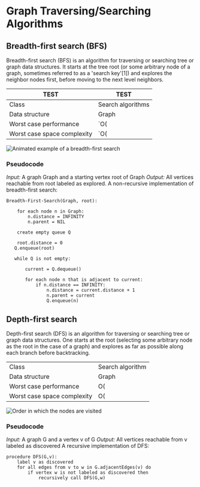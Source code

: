 # Graph Traversing/Searching Algorithms

## Breadth-first search (BFS)

Breadth-first search (BFS) is an algorithm for traversing or searching tree or graph data structures. It starts at the tree root (or some arbitrary node of a graph, sometimes referred to as a 'search key'[1]) and explores the neighbor nodes first, before moving to the next level neighbors.

|TEST                         |TEST             |
|-----------------------------|-----------------|
|Class                        |Search algorithms|
|Data structure               |Graph            |
|Worst case performance       |`O(|E|)=O(b^{d})`|
|Worst case space complexity  |`O(|V|)=O(b^{d})`|

![Animated example of a breadth-first search](https://upload.wikimedia.org/wikipedia/commons/4/46/Animated_BFS.gif)

### Pseudocode

*Input:* A graph Graph and a starting vertex root of Graph
*Output:* All vertices reachable from root labeled as explored.
A non-recursive implementation of breadth-first search:

```
Breadth-First-Search(Graph, root):

    for each node n in Graph:
        n.distance = INFINITY
        n.parent = NIL

    create empty queue Q

    root.distance = 0
   Q.enqueue(root)

   while Q is not empty:

       current = Q.dequeue()

       for each node n that is adjacent to current:
           if n.distance == INFINITY:
               n.distance = current.distance + 1
               n.parent = current
               Q.enqueue(n)
```

## Depth-first search

Depth-first search (DFS) is an algorithm for traversing or searching tree or graph data structures. One starts at the root (selecting some arbitrary node as the root in the case of a graph) and explores as far as possible along each branch before backtracking.

|                             |                 |
|----------------------------|-----------------|
|Class                       |Search algorithm |
|Data structure              |Graph            |
|Worst case performance      |O(|E|)           |
|Worst case space complexity |O(|V|)           |

![Order in which the nodes are visited](https://upload.wikimedia.org/wikipedia/commons/1/1f/Depth-first-tree.svg)

### Pseudocode
*Input:* A graph G and a vertex v of G
*Output:* All vertices reachable from v labeled as discovered
A recursive implementation of DFS:

```
procedure DFS(G,v):
    label v as discovered
    for all edges from v to w in G.adjacentEdges(v) do
        if vertex w is not labeled as discovered then
            recursively call DFS(G,w)
```